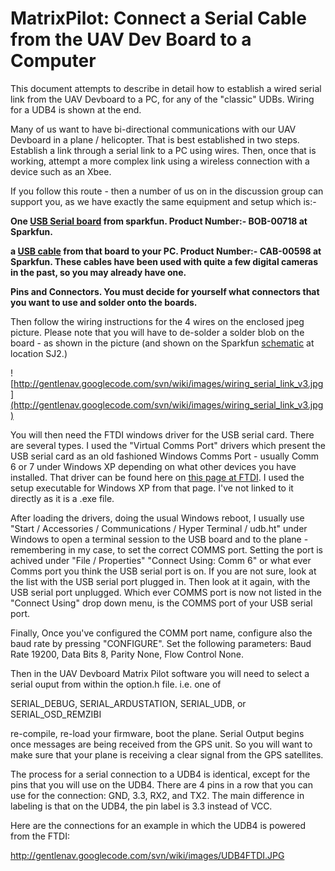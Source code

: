 # MatrixPilot: Connect a Serial Cable from the UAV Dev Board to a Computer

This document attempts to describe in detail how to establish a wired serial link from the UAV Devboard to a PC, for any of the "classic" UDBs. Wiring for a UDB4 is shown at the end.

Many of us want to have bi-directional communications with our UAV Devboard in a plane / helicopter. That is best established in two steps. Establish a link through a serial link to a PC using wires. Then, once that is working, attempt a more complex link using a wireless connection with a device such as an Xbee.

If you follow this route - then a number of us on in the discussion group can support you, as we have exactly the same equipment and setup which is:-

**One [USB Serial board](http://www.sparkfun.com/commerce/product_info.php?products_id=718) from sparkfun. Product Number:- BOB-00718 at Sparkfun.**

**a [USB cable](http://www.sparkfun.com/commerce/product_info.php?products_id=598) from that board to your PC. Product Number:- CAB-00598 at Sparkfun. These cables have been used with quite a few digital cameras in the past, so you may already have one.**

**Pins and Connectors. You must decide for yourself what connectors that you want to use and solder onto the boards.**

Then follow the wiring instructions for the 4 wires on the enclosed jpeg picture. Please note that you will have to de-solder a solder blob on the board - as shown in the picture (and shown on the Sparkfun [schematic](http://www.sparkfun.com/datasheets/BreakoutBoards/FT232RL-Breakout-Schematic.pdf) at location SJ2.)

![http://gentlenav.googlecode.com/svn/wiki/images/wiring_serial_link_v3.jpg](http://gentlenav.googlecode.com/svn/wiki/images/wiring_serial_link_v3.jpg)

You will then need the FTDI windows driver for the USB serial card. There are several types. I used the "Virtual Comms Port" drivers which present the USB serial card as an old fashioned Windows Comms Port - usually Comm 6 or 7 under Windows XP depending on what other devices you have installed. That driver can be found here on [this page at FTDI](http://www.ftdichip.com/Drivers/VCP.htm). I used the setup executable for Windows XP from that page. I've not linked to it directly as it is a .exe file.

After loading the drivers, doing the usual Windows reboot, I usually use "Start / Accessories / Communications / Hyper Terminal / udb.ht" under Windows to open a terminal session to the USB board and to the plane - remembering in my case, to set the correct COMMS port. Setting the port is achived under "File / Properties" "Connect Using: Comm 6" or what ever Comms port you think the USB serial port is on. If you are not sure, look at the list with the USB serial port plugged in. Then look at it again, with the USB serial port unplugged. Which ever COMMS port is now not listed in the "Connect Using" drop down menu, is the COMMS port of your USB serial port.

Finally, Once you've configured the COMM port name, configure also the baud rate by pressing "CONFIGURE". Set the following parameters: Baud Rate 19200, Data Bits 8, Parity None, Flow Control None.

Then in the UAV Devboard Matrix Pilot software you will need to select a serial ouput from within the option.h file.
i.e. one of

SERIAL\_DEBUG, SERIAL\_ARDUSTATION, SERIAL\_UDB, or SERIAL\_OSD\_REMZIBI

re-compile, re-load your firmware, boot the plane. Serial Output begins once messages are being received from the GPS unit. So you will want to make sure that your plane is receiving a clear signal from the GPS satellites.

The process for a serial connection to a UDB4 is identical, except for the pins that you will use on the UDB4. There are 4 pins in a row that you can use for the connection: GND, 3.3, RX2, and TX2. The main difference in labeling is that on the UDB4, the pin label is 3.3 instead of VCC.

Here are the connections for an example in which the UDB4 is powered from the FTDI:

http://gentlenav.googlecode.com/svn/wiki/images/UDB4FTDI.JPG